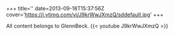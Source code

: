 +++
title=''
date=2013-09-18T15:37:56Z
cover='https://i.ytimg.com/vi/J9krWwJXmzQ/sddefault.jpg'
+++

All content belongs to GlennBeck.
{{< youtube J9krWwJXmzQ >}}
